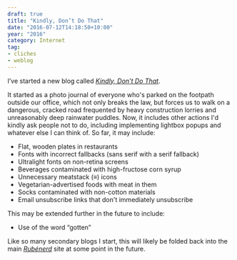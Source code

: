 ```yaml
---
draft: true
title: "Kindly, Don’t Do That"
date: "2016-07-12T14:18:50+10:00"
year: "2016"
category: Internet
tag:
- cliches
- weblog
---
```

I’ve started a new blog called *[Kindly, Don’t Do That]*.

It started as a photo journal of everyone who's parked on the footpath outside our office, which not only breaks the law, but forces us to walk on a dangerous, cracked road frequented by heavy construction lorries and unreasonably deep rainwater puddles. Now, it includes other actions I'd kindly ask people not to do, including implementing lightbox popups and whatever else I can think of. So far, it may include:

* Flat, wooden plates in restaurants
* Fonts with incorrect fallbacks (sans serif with a serif fallback)
* Ultralight fonts on non-retina screens
* Beverages contaminated with high-fructose corn syrup
* Unnecessary meatstack (≡) icons 
* Vegetarian-advertised foods with meat in them
* Socks contaminated with non-cotton materials
* Email unsubscribe links that don't immediately unsubscribe

This may be extended further in the future to include:

* Use of the word “gotten”

Like so many secondary blogs I start, this will likely be folded back into the main *[Rubénerd]* site at some point in the future.

[Kindly, Don’t Do That]: https://kindlydontdothat.tumblr.com/
[Rubénerd]: https://rubenerd.com/


